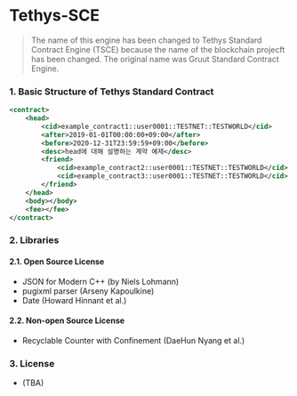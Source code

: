 # Tethys-SCE

> The name of this engine has been changed to Tethys Standard Contract Engine (TSCE) because the name of the blockchain projecft has been changed.
> The original name was Gruut Standard Contract Engine.

### 1. Basic Structure of Tethys Standard Contract 

```xml
<contract>
    <head>
        <cid>example_contract1::user0001::TESTNET::TESTWORLD</cid>
        <after>2019-01-01T00:00:00+09:00</after>
        <before>2020-12-31T23:59:59+09:00</before>
        <desc>head에 대해 설명하는 계약 예제</desc>
        <friend>
            <cid>example_contract2::user0001::TESTNET::TESTWORLD</cid>
            <cid>example_contract3::user0001::TESTNET::TESTWORLD</cid>
        </friend>
    </head>
    <body></body>
    <fee></fee>
</contract>
```

### 2. Libraries

#### 2.1. Open Source License
- JSON for Modern C++ (by Niels Lohmann)
- pugixml parser (Arseny Kapoulkine)
- Date (Howard Hinnant et al.)

#### 2.2. Non-open Source License
- Recyclable Counter with Confinement (DaeHun Nyang et al.)

### 3. License
- (TBA)